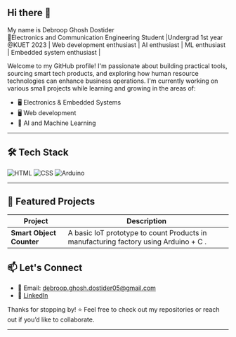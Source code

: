 ## Hi there 👋
My name is Debroop Ghosh Dostider 
<br>🚀Electronics and Communication Engineering Student |Undergrad 1st year @KUET 2023 | Web development enthusiast | AI enthusiast | ML enthusiast | Embedded system enthusiast |<br>

Welcome to my GitHub profile! I'm passionate about building practical tools, sourcing smart tech products, and exploring how human resource technologies can enhance business operations. I'm currently working on various small projects while learning and growing in the areas of:

- 🖥️ Electronics & Embedded Systems
- 🖥️ Web development
- 🧰 AI and Machine Learning
  

---
## 🛠️ Tech Stack

![HTML](https://img.shields.io/badge/-HTML5-E34F26?style=flat-square&logo=html5&logoColor=white)
![CSS](https://img.shields.io/badge/-CSS3-1572B6?style=flat-square&logo=css3)
![Arduino](https://img.shields.io/badge/-Arduino-00979D?style=flat-square&logo=arduino&logoColor=white)

---
## 📌 Featured Projects

| Project | Description |
|--------|-------------|
| **Smart Object Counter** | A basic IoT prototype to count Products in manufacturing factory using Arduino + C . |

## 📫 Let's Connect

- 📧 Email: debroop.ghosh.dostider05@gmail.com
- 🔗 [LinkedIn](www.linkedin.com/in/debroop-ghosh-dostider2005)
  

Thanks for stopping by! ⭐ Feel free to check out my repositories or reach out if you’d like to collaborate.



---


